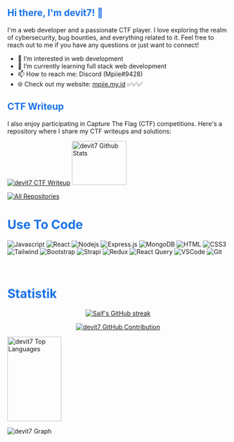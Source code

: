 ## <span style="color:#1A73E8">Hi there, I'm devit7! 👋</span>

I'm a web developer and a passionate CTF player. I love exploring the realm of cybersecurity, bug bounties, and everything related to it. Feel free to reach out to me if you have any questions or just want to connect!

- 👀 I’m interested in web development
- 🌱 I’m currently learning full stack web development
- 📫 How to reach me: Discord (Mpiie#9428)
- 🌐 Check out my website: [mpiie.my.id](https://mpiie.my.id) ✅✅✅

## <span style="color:#1A73E8">CTF Writeup</span>
I also enjoy participating in Capture The Flag (CTF) competitions. Here's a repository where I share my CTF writeups and solutions:

[![devit7 CTF Writeup](https://github-readme-stats.vercel.app/api/pin/?username=devit7&repo=CTF-Writeup-Mpiie&border_color=1A73E8&bg_color=000000&title_color=1A73E8&text_color=FFFFFF&icon_color=1A73E8)](https://github.com/devit7/CTF-Writeup-Mpiie)
<a href="https://github.com/devit7"><img alt="devit7 Github Stats" src="https://denvercoder1-github-readme-stats.vercel.app/api?username=devit7&show_icons=true&count_private=true&theme=blueberry&border_color=1A73E8&bg_color=000000&title_color=1A73E8&icon_color=1A73E8" height="100px" width="49.5%"/></a>

<p align="left">
  <a href="https://github.com/devit7?tab=repositories" target="_blank"><img alt="All Repositories" title="All Repositories" src="https://img.shields.io/badge/-All%20Repos-1A73E8?style=for-the-badge&logo=koding&logoColor=white"/></a>
</p>

# <span style="color:#1A73E8">Use To Code</span>

![Javascript](https://img.shields.io/badge/Javascript-F0DB4F?style=for-the-badge&labelColor=black&logo=javascript&logoColor=F0DB4F)
![React](https://img.shields.io/badge/-React-61DBFB?style=for-the-badge&labelColor=black&logo=react&logoColor=61DBFB)
![Nodejs](https://img.shields.io/badge/Nodejs-3C873A?style=for-the-badge&labelColor=black&logo=node.js&logoColor=3C873A)
![Express.js](https://img.shields.io/badge/Express.js-000000?style=for-the-badge&logo=express&logoColor=white)
![MongoDB](https://img.shields.io/badge/MongoDB-4EA94B?style=for-the-badge&logo=mongodb&logoColor=white)
![HTML](https://img.shields.io/badge/HTML5-E34F26?style=for-the-badge&logo=html5&logoColor=white)
![CSS3](https://img.shields.io/badge/CSS3-1572B6?style=for-the-badge&logo=css3&logoColor=white)
![Tailwind](https://img.shields.io/badge/Tailwind_CSS-092749?style=for-the-badge&logo=tailwindcss&logoColor=06B6D4&labelColor=000000)
![Bootstrap](https://img.shields.io/badge/Bootstrap-563D7C?style=for-the-badge&logo=bootstrap&logoColor=white)
![Strapi](https://img.shields.io/badge/strapi-2E7EEA?style=for-the-badge&logo=strapi&logoColor=white)
![Redux](https://img.shields.io/badge/Redux-593D88?style=for-the-badge&logo=redux&logoColor=white)
![React Query](https://img.shields.io/badge/-React_Query-FF4154?style=for-the-badge&logo=react%20query&logoColor=white)
![VSCode](https://img.shields.io/badge/Visual_Studio-0078d7?style=for-the-badge&logo=visual%20studio&logoColor=white)
![Git](https://img.shields.io/badge/Git-F05032?style=for-the-badge&logo=git&logoColor=white)

<br/>

# <span style="color:#1A73E8">Statistik</span>

<p align="center">
  <a href="https://github.com/devit7">
    <img src="https://github-readme-streak-stats.herokuapp.com/?user=devit7&theme=blueberry&border=1A73E8&background=000000" alt="Saif's GitHub streak"/>
  </a>
</p>

<p align="center">
  <a href="https://github.com/devit7">
    <img src="https://github-profile-summary-cards.vercel.app/api/cards/profile-details?username=devit7&theme=blueberry" alt="devit7 GitHub Contribution"/>
  </a>
</p>

<a> 
    
  <a href="https://github.com/devit7"><img alt="devit7 Top Languages" src="https://denvercoder1-github-readme-stats.vercel.app/api/top-langs/?username=devit7&langs_count=8&layout=compact&theme=blueberry&border_color=1A73E8&bg_color=000000&title_color=1A73E8&icon_color=1A73E8" height="192px" width="49.5%"/></a>
  <br/>
</a>


![devit7 Graph](https://github-readme-activity-graph.vercel.app/graph?username=devit7&custom_title=devit7%20GitHub%20Activity%20Graph&bg_color=000000&color=1A73E8&line=1A73E8&point=1A73E8&area_color=FFFFFF&title_color=1A73E8&area=true)
